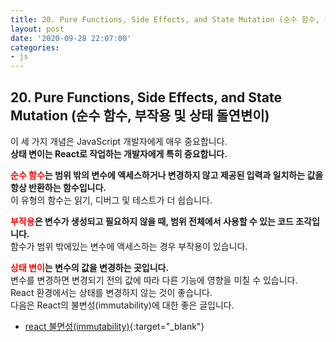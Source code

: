```yaml
---
title: 20. Pure Functions, Side Effects, and State Mutation (순수 함수, 부작용 및 상태 돌연변이)
layout: post
date: '2020-09-28 22:07:00'
categories:
- js
---
```


## 20. Pure Functions, Side Effects, and State Mutation (순수 함수, 부작용 및 상태 돌연변이)

이 세 가지 개념은 JavaScript 개발자에게 매우 중요합니다.  
**상태 변이는 React로 작업하는 개발자에게 특히 중요합니다.**  

**<span style="color:red">순수 함수</span>는 범위 밖의 변수에 엑세스하거나 변경하지 않고 제공된 입력과 일치하는 값을 항상 반환하는 함수입니다.**  
이 유형의 함수는 읽기, 디버그 및 테스트가 더 쉽습니다.  

**<span style="color:red">부작용</span>은 변수가 생성되고 필요하지 않을 때, 범위 전체에서 사용할 수 있는 코드 조각입니다.**  
함수가 범위 밖에있는 변수에 액세스하는 경우 부작용이 있습니다.

**<span style="color:red">상태 변이</span>는 변수의 값을 변경하는 곳입니다.**  
변수를 변경하면 변경되기 전의 값에 따라 다른 기능에 영향을 미칠 수 있습니다.  
React 환경에서는 상태를 변경하지 않는 것이 좋습니다.  
다음은 React의 불변성(immutability)에 대한 좋은 글입니다.  

* [react 불면성(immutability)](https://blog.logrocket.com/immutability-in-react-ebe55253a1cc/){:target="_blank"}